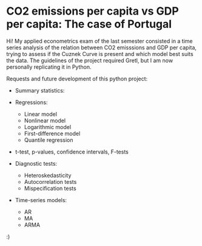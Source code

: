 # CO2 emissions per capita vs GDP per capita: The case of Portugal

Hi! My applied econometrics exam of the last semester consisted in a time series analysis of the relation between CO2 emisssions and GDP per capita, trying to assess if the Cuznek Curve is present and which model best suits the data.
The guidelines of the project required Gretl, but I am  now personally replicating it in Python.

Requests and future development of this python project:

- Summary statistics:

- Regressions:
  - Linear model
  - Nonlinear model
  - Logarithmic model
  - First-difference model
  - Quantile regression

- t-test, p-values, confidence intervals, F-tests
- Diagnostic tests:
  - Heteroskedasticity
  - Autocorrelation tests
  - Mispecification tests

- Time-series models:
  - AR
  - MA
  - ARMA

:)
